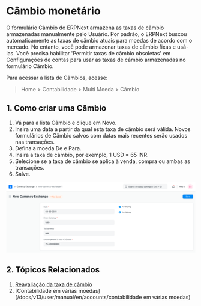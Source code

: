 # Câmbio monetário


O formulário Câmbio do ERPNext armazena as taxas de câmbio armazenadas manualmente pelo Usuário. Por padrão, o ERPNext buscou automaticamente as taxas de câmbio atuais para moedas de acordo com o mercado. No entanto, você pode armazenar taxas de câmbio fixas e usá-las. Você precisa habilitar 'Permitir taxas de câmbio obsoletas' em Configurações de contas para usar as taxas de câmbio armazenadas no formulário Câmbio.


Para acessar a lista de Câmbios, acesse:



>
> Home > Contabilidade > Multi Moeda > Câmbio
>
>
>


## 1. Como criar uma Câmbio


1. Vá para a lista Câmbio e clique em Novo.
2. Insira uma data a partir da qual esta taxa de câmbio será válida. Novos formulários de Câmbio salvos com datas mais recentes serão usados ​​nas transações.
3. Defina a moeda De e Para.
4. Insira a taxa de câmbio, por exemplo, 1 USD = 65 INR.
5. Selecione se a taxa de câmbio se aplica à venda, compra ou ambas as transações.
6. Salve.


![Câmbio](/files/currency-exchange.png)


## 2. Tópicos Relacionados


1. [Reavaliação da taxa de câmbio](/docs/v13/user/manual/en/accounts/exchange-rate-revaluation)
2. [Contabilidade em várias moedas](/docs/v13/user/manual/en/accounts/contabilidade em várias moedas)